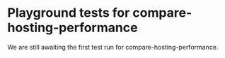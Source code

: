 # Playground tests for compare-hosting-performance
We are still awaiting the first test run for compare-hosting-performance.
